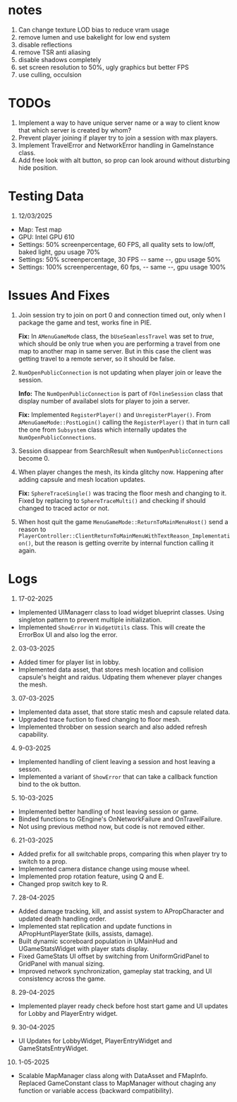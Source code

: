 # notes
1. Can change texture LOD bias to reduce vram usage
1. remove lumen and use bakelight for low end system
1. disable reflections
1. remove TSR anti aliasing
1. disable shadows completely
1. set screen resolution to 50%, ugly graphics but better FPS
1. use culling, occulsion

# TODOs
1. Implement a way to have unique server name or a way to client know that which server is created by whom?
1. Prevent player joining if player try to join a session with max players.
1. Implement TravelError and NetworkError handling in GameInstance class.
1. Add free look with alt button, so prop can look around without disturbing hide position.

# Testing Data

1. 12/03/2025
- Map: Test map
- GPU: Intel GPU 610
- Settings: 50% screenpercentage, 60 FPS, all quality sets to low/off, baked light, gpu usage 70%
- Settings: 50% screenpercentage, 30 FPS -- same --, gpu usage 50%
- Settings: 100% screenpercentage, 60 fps, -- same --, gpu usage 100%

# Issues And Fixes
1. Join session try to join on port 0 and connection timed out, only when I package the game and test, works fine in PIE.

	**Fix:** In `AMenuGameMode` class, the `bUseSeamlessTravel` was set to *true*, which should be only true when you are performing a travel from one map to another map in same server. But in this case the client was getting travel to a remote server, so it should be false. 

2. `NumOpenPublicConnection` is not updating when player join or leave the session.

	**Info:** The `NumOpenPublicConnection` is part of `FOnlineSession` class that display number of availabel slots for player to join a server.

	**Fix:** Implemented `RegisterPlayer()` and `UnregisterPlayer()`. From `AMenuGameMode::PostLogin()` calling the `RegisterPlayer()` that in turn call the one from `Subsystem` class which internally updates the `NumOpenPublicConnections`.

3. Session disappear from SearchResult when `NumOpenPublicConnections` become 0.

4. When player changes the mesh, its kinda glitchy now. Happening after adding capsule and mesh location updates.

	**Fix:** `SphereTraceSingle()` was tracing the floor mesh and changing to it. Fixed by replacing to `SphereTraceMulti()` and checking if should changed to traced actor or not.

5. When host quit the game `MenuGameMode::ReturnToMainMenuHost()` send a reason to `PlayerController::ClientReturnToMainMenuWithTextReason_Implementation()`, but the reason is getting overrite by internal function calling it again.

# Logs

1. 17-02-2025 
- Implemented UIManagerr class to load widget blueprint classes. Using singleton pattern to prevent multiple initialization.
- Implemented `ShowError` in `WidgetUtils` class. This will create the ErrorBox UI and also log the error.

2. 03-03-2025
- Added timer for player list in lobby.
- Implemented data asset, that stores mesh location and collision capsule's height and raidus. Udpating them whenever player changes the mesh.

3.  07-03-2025
- Implemented data asset, that store static mesh and capsule related data.
- Upgraded trace fuction to fixed changing to floor mesh.
- Implemented throbber on session search and also added refresh capability.

4. 9-03-2025
- Implemented handling of client leaving a session and host leaving a sesson.
- Implemented a variant of `ShowError` that can take a callback function bind to the ok button.

5. 10-03-2025
- Implemented better handling of host leaving session or game.
- Binded functions to GEngine's OnNetworkFailure and OnTravelFailure.
- Not using previous method now, but code is not removed either.

6. 21-03-2025
- Added prefix for all switchable props, comparing this when player try to switch to a prop.
- Implemented camera distance change using mouse wheel.
- Implemented prop rotation feature, using Q and E.
- Changed prop switch key to R.

7. 28-04-2025
- Added damage tracking, kill, and assist system to APropCharacter and updated death handling order.
- Implemented stat replication and update functions in APropHuntPlayerState (kills, assists, damage).
- Built dynamic scoreboard population in UMainHud and UGameStatsWidget with player stats display.
- Fixed GameStats UI offset by switching from UniformGridPanel to GridPanel with manual sizing.
- Improved network synchronization, gameplay stat tracking, and UI consistency across the game.

8. 29-04-2025
- Implemented player ready check before host start game and UI updates for Lobby and PlayerEntry widget.

9. 30-04-2025
- UI Updates for LobbyWidget, PlayerEntryWidget and GameStatsEntryWidget.

10. 1-05-2025
- Scalable MapManager class along with DataAsset and FMapInfo. Replaced GameConstant class to MapManager without chaging any function or variable access (backward compatibility).